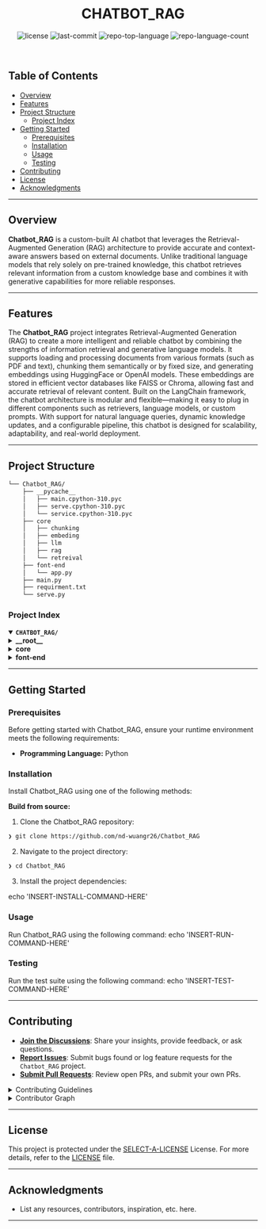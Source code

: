 <p align="center"><h1 align="center">CHATBOT_RAG</h1></p>
<p align="center">
	<img src="https://img.shields.io/github/license/nd-wuangr26/Chatbot_RAG?style=default&logo=opensourceinitiative&logoColor=white&color=0080ff" alt="license">
	<img src="https://img.shields.io/github/last-commit/nd-wuangr26/Chatbot_RAG?style=default&logo=git&logoColor=white&color=0080ff" alt="last-commit">
	<img src="https://img.shields.io/github/languages/top/nd-wuangr26/Chatbot_RAG?style=default&color=0080ff" alt="repo-top-language">
	<img src="https://img.shields.io/github/languages/count/nd-wuangr26/Chatbot_RAG?style=default&color=0080ff" alt="repo-language-count">
</p>
<p align="center"><!-- default option, no dependency badges. -->
</p>
<p align="center">
	<!-- default option, no dependency badges. -->
</p>
<br>

##  Table of Contents

- [ Overview](#-overview)
- [ Features](#-features)
- [ Project Structure](#-project-structure)
  - [ Project Index](#-project-index)
- [ Getting Started](#-getting-started)
  - [ Prerequisites](#-prerequisites)
  - [ Installation](#-installation)
  - [ Usage](#-usage)
  - [ Testing](#-testing)
- [ Contributing](#-contributing)
- [ License](#-license)
- [ Acknowledgments](#-acknowledgments)

---

##  Overview

<strong>Chatbot_RAG</strong> is a custom-built AI chatbot that leverages the Retrieval-Augmented Generation (RAG) architecture to provide accurate and context-aware answers based on external documents. Unlike traditional language models that rely solely on pre-trained knowledge, this chatbot retrieves relevant information from a custom knowledge base and combines it with generative capabilities for more reliable responses.


---

##  Features

 The <strong>Chatbot_RAG</strong> project integrates Retrieval-Augmented Generation (RAG) to create a more intelligent and reliable chatbot by combining the strengths of information retrieval and generative language models. It supports loading and processing documents from various formats (such as PDF and text), chunking them semantically or by fixed size, and generating embeddings using HuggingFace or OpenAI models. These embeddings are stored in efficient vector databases like FAISS or Chroma, allowing fast and accurate retrieval of relevant content. Built on the LangChain framework, the chatbot architecture is modular and flexible—making it easy to plug in different components such as retrievers, language models, or custom prompts. With support for natural language queries, dynamic knowledge updates, and a configurable pipeline, this chatbot is designed for scalability, adaptability, and real-world deployment.

---

##  Project Structure

```sh
└── Chatbot_RAG/
    ├── __pycache__
    │   ├── main.cpython-310.pyc
    │   ├── serve.cpython-310.pyc
    │   └── service.cpython-310.pyc
    ├── core
    │   ├── chunking
    │   ├── embeding
    │   ├── llm
    │   ├── rag
    │   └── retreival
    ├── font-end
    │   └── app.py
    ├── main.py
    ├── requirment.txt
    └── serve.py
```


###  Project Index
<details open>
	<summary><b><code>CHATBOT_RAG/</code></b></summary>
	<details> <!-- __root__ Submodule -->
		<summary><b>__root__</b></summary>
		<blockquote>
			<table>
			<tr>
				<td><b><a href='https://github.com/nd-wuangr26/Chatbot_RAG/blob/master/serve.py'>serve.py</a></b></td>
			</tr>
			<tr>
				<td><b><a href='https://github.com/nd-wuangr26/Chatbot_RAG/blob/master/main.py'>main.py</a></b></td>
			</tr>
			<tr>
				<td><b><a href='https://github.com/nd-wuangr26/Chatbot_RAG/blob/master/requirment.txt'>requirment.txt</a></b></td>
			</tr>
			</table>
		</blockquote>
	</details>
	<details> <!-- core Submodule -->
		<summary><b>core</b></summary>
		<blockquote>
			<details>
				<summary><b>chunking</b></summary>
				<blockquote>
					<table>
					<tr>
						<td><b><a href='https://github.com/nd-wuangr26/Chatbot_RAG/blob/master/core/chunking/fixsize_chunks.py'>fixsize_chunks.py</a></b></td>
					</tr>
					<tr>
						<td><b><a href='https://github.com/nd-wuangr26/Chatbot_RAG/blob/master/core/chunking/semantic_chunk.py'>semantic_chunk.py</a></b></td>
					</tr>
					<tr>
						<td><b><a href='https://github.com/nd-wuangr26/Chatbot_RAG/blob/master/core/chunking/docling_chunk.py'>docling_chunk.py</a></b></td>
					</tr>
					</table>
				</blockquote>
			</details>
			<details>
				<summary><b>rag</b></summary>
				<blockquote>
					<table>
					<tr>
						<td><b><a href='https://github.com/nd-wuangr26/Chatbot_RAG/blob/master/core/rag/rag.py'>rag.py</a></b></td>
					</tr>
					</table>
				</blockquote>
			</details>
			<details>
				<summary><b>embeding</b></summary>
				<blockquote>
					<table>
					<tr>
						<td><b><a href='https://github.com/nd-wuangr26/Chatbot_RAG/blob/master/core/embeding/base.py'>base.py</a></b></td>
					</tr>
					<tr>
						<td><b><a href='https://github.com/nd-wuangr26/Chatbot_RAG/blob/master/core/embeding/HuggingEmbed.py'>HuggingEmbed.py</a></b></td>
					</tr>
					<tr>
						<td><b><a href='https://github.com/nd-wuangr26/Chatbot_RAG/blob/master/core/embeding/embedings.py'>embedings.py</a></b></td>
					</tr>
					<tr>
						<td><b><a href='https://github.com/nd-wuangr26/Chatbot_RAG/blob/master/core/embeding/Sentence_Transformer.py'>Sentence_Transformer.py</a></b></td>
					</tr>
					<tr>
						<td><b><a href='https://github.com/nd-wuangr26/Chatbot_RAG/blob/master/core/embeding/doc_embeding.py'>doc_embeding.py</a></b></td>
					</tr>
					</table>
				</blockquote>
			</details>
			<details>
				<summary><b>llm</b></summary>
				<blockquote>
					<table>
					<tr>
						<td><b><a href='https://github.com/nd-wuangr26/Chatbot_RAG/blob/master/core/llm/gemini_llm.py'>gemini_llm.py</a></b></td>
					</tr>
					<tr>
						<td><b><a href='https://github.com/nd-wuangr26/Chatbot_RAG/blob/master/core/llm/deepseek_llm.py'>deepseek_llm.py</a></b></td>
					</tr>
					</table>
				</blockquote>
			</details>
			<details>
				<summary><b>retreival</b></summary>
				<blockquote>
					<table>
					<tr>
						<td><b><a href='https://github.com/nd-wuangr26/Chatbot_RAG/blob/master/core/retreival/retrieval_FAISS.py'>retrieval_FAISS.py</a></b></td>
					</tr>
					<tr>
						<td><b><a href='https://github.com/nd-wuangr26/Chatbot_RAG/blob/master/core/retreival/test.py'>test.py</a></b></td>
					</tr>
					</table>
				</blockquote>
			</details>
		</blockquote>
	</details>
	<details> <!-- font-end Submodule -->
		<summary><b>font-end</b></summary>
		<blockquote>
			<table>
			<tr>
				<td><b><a href='https://github.com/nd-wuangr26/Chatbot_RAG/blob/master/font-end/app.py'>app.py</a></b></td>
			</tr>
			</table>
		</blockquote>
	</details>
</details>

---
##  Getting Started

###  Prerequisites

Before getting started with Chatbot_RAG, ensure your runtime environment meets the following requirements:

- **Programming Language:** Python


###  Installation

Install Chatbot_RAG using one of the following methods:

**Build from source:**

1. Clone the Chatbot_RAG repository:
```sh
❯ git clone https://github.com/nd-wuangr26/Chatbot_RAG
```

2. Navigate to the project directory:
```sh
❯ cd Chatbot_RAG
```

3. Install the project dependencies:

echo 'INSERT-INSTALL-COMMAND-HERE'



###  Usage
Run Chatbot_RAG using the following command:
echo 'INSERT-RUN-COMMAND-HERE'

###  Testing
Run the test suite using the following command:
echo 'INSERT-TEST-COMMAND-HERE'

---

##  Contributing

- **[Join the Discussions](https://github.com/nd-wuangr26/Chatbot_RAG/discussions)**: Share your insights, provide feedback, or ask questions.
- **[Report Issues](https://github.com/nd-wuangr26/Chatbot_RAG/issues)**: Submit bugs found or log feature requests for the `Chatbot_RAG` project.
- **[Submit Pull Requests](https://github.com/nd-wuangr26/Chatbot_RAG/blob/main/CONTRIBUTING.md)**: Review open PRs, and submit your own PRs.

<details closed>
<summary>Contributing Guidelines</summary>

1. **Fork the Repository**: Start by forking the project repository to your github account.
2. **Clone Locally**: Clone the forked repository to your local machine using a git client.
   ```sh
   git clone https://github.com/nd-wuangr26/Chatbot_RAG
   ```
3. **Create a New Branch**: Always work on a new branch, giving it a descriptive name.
   ```sh
   git checkout -b new-feature-x
   ```
4. **Make Your Changes**: Develop and test your changes locally.
5. **Commit Your Changes**: Commit with a clear message describing your updates.
   ```sh
   git commit -m 'Implemented new feature x.'
   ```
6. **Push to github**: Push the changes to your forked repository.
   ```sh
   git push origin new-feature-x
   ```
7. **Submit a Pull Request**: Create a PR against the original project repository. Clearly describe the changes and their motivations.
8. **Review**: Once your PR is reviewed and approved, it will be merged into the main branch. Congratulations on your contribution!
</details>

<details closed>
<summary>Contributor Graph</summary>
<br>
<p align="left">
   <a href="https://github.com{/nd-wuangr26/Chatbot_RAG/}graphs/contributors">
      <img src="https://contrib.rocks/image?repo=nd-wuangr26/Chatbot_RAG">
   </a>
</p>
</details>

---

##  License

This project is protected under the [SELECT-A-LICENSE](https://choosealicense.com/licenses) License. For more details, refer to the [LICENSE](https://choosealicense.com/licenses/) file.

---

##  Acknowledgments

- List any resources, contributors, inspiration, etc. here.

---
